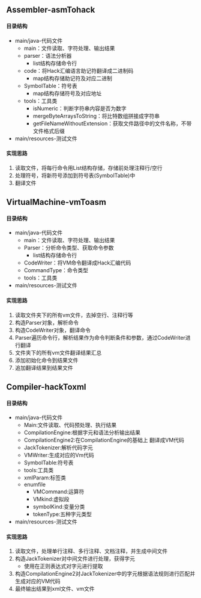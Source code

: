 ## Assembler-asmTohack
#### 目录结构

* main/java-代码文件
  * main：文件读取、字符处理、输出结果
  * parser：语法分析器
    * list结构存储命令行
  * code：将Hack汇编语言助记符翻译成二进制码
    * map结构存储助记符及对应二进制
  * SymbolTable：符号表
    * map结构存储符号及对应地址
  * tools：工具类
    * isNumeric：判断字符串内容是否为数字
    * mergeByteArraysToString：将比特数组拼接成字符串
    * getFileNameWithoutExtension：获取文件路径中的文件名称，不带文件格式后缀
* main/resources-测试文件

#### 实现思路

1. 读取文件，将每行命令用List结构存储，存储前处理注释行/空行
2. 处理符号，将新符号添加到符号表(SymbolTable)中
3. 翻译文件

## VirtualMachine-vmToasm
#### 目录结构

* main/java-代码文件
  * main：文件读取、字符处理、输出结果
  * Parser：分析命令类型、获取命令参数
    * list结构存储命令行
  * CodeWriter：将VM命令翻译成Hack汇编代码
  * CommandType：命令类型
  * tools：工具类
* main/resources-测试文件

#### 实现思路

1. 读取文件夹下的所有vm文件，去掉空行、注释行等
2. 构造Parser对象，解析命令
3. 构造CodeWriter对象，翻译命令
4. Parser遍历命令行，解析结果作为命令判断条件和参数，通过CodeWriter进行翻译
5. 文件夹下的所有vm文件翻译结果汇总
6. 添加初始化命令到结果文件
7. 追加翻译结果到结果文件
   
## Compiler-hackToxml
#### 目录结构

* main/java-代码文件
  * Main:文件读取、代码预处理、执行结果
  * CompilationEngine:根据字元和语法分析输出结果
  * CompilationEngine2:在CompilationEngine的基础上 翻译成VM代码
  * JackTokenizer:解析代码字元
  * VMWriter:生成对应的Vm代码
  * SymbolTable:符号表
  * tools:工具类
  * xmlParam:标签类
  * enumfile
    * VMCommand:运算符
    * VMkind:虚拟段
    * symbolKind:变量分类
    * tokenType:五种字元类型
* main/resources-测试文件

#### 实现思路

1. 读取文件，处理单行注释、多行注释、文档注释，并生成中间文件
2. 构造JackTokenizer对中间文件进行处理，获得字元
   * 使用在正则表达式对字元进行提取
3. 构造CompilationEngine2对JackTokenizer中的字元根据语法规则进行匹配并生成对应的VM代码
4. 最终输出结果到xml文件、vm文件
